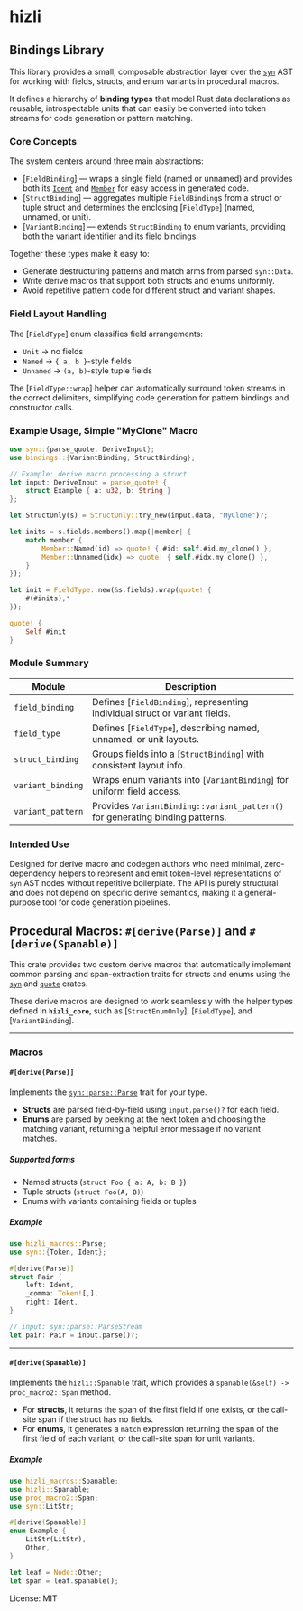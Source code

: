 # hizli

## Bindings Library

This library provides a small, composable abstraction layer over the
[`syn`](https://docs.rs/syn) AST for working with fields, structs, and enum variants
in procedural macros.

It defines a hierarchy of **binding types** that model Rust data declarations
as reusable, introspectable units that can easily be converted into
token streams for code generation or pattern matching.

### Core Concepts

The system centers around three main abstractions:

- [`FieldBinding`] — wraps a single field (named or unnamed) and provides
  both its [`Ident`](https://docs.rs/syn/latest/syn/struct.Ident.html) and [`Member`](https://docs.rs/syn/latest/syn/enum.Member.html) for easy access in generated code.
- [`StructBinding`] — aggregates multiple `FieldBinding`s from a struct or tuple struct
  and determines the enclosing [`FieldType`] (named, unnamed, or unit).
- [`VariantBinding`] — extends `StructBinding` to enum variants,
  providing both the variant identifier and its field bindings.

Together these types make it easy to:

- Generate destructuring patterns and match arms from parsed `syn::Data`.
- Write derive macros that support both structs and enums uniformly.
- Avoid repetitive pattern code for different struct and variant shapes.

### Field Layout Handling

The [`FieldType`] enum classifies field arrangements:

- `Unit` → no fields
- `Named` → `{ a, b }`-style fields
- `Unnamed` → `(a, b)`-style tuple fields

The [`FieldType::wrap`] helper can automatically surround token streams
in the correct delimiters, simplifying code generation for pattern bindings
and constructor calls.

### Example Usage, Simple "MyClone" Macro

```rust
use syn::{parse_quote, DeriveInput};
use bindings::{VariantBinding, StructBinding};

// Example: derive macro processing a struct
let input: DeriveInput = parse_quote! {
    struct Example { a: u32, b: String }
};

let StructOnly(s) = StructOnly::try_new(input.data, "MyClone")?;

let inits = s.fields.members().map(|member| {
    match member {
        Member::Named(id) => quote! { #id: self.#id.my_clone() },
        Member::Unnamed(idx) => quote! { self.#idx.my_clone() },
    }
});

let init = FieldType::new(&s.fields).wrap(quote! {
    #(#inits),*
});

quote! {
    Self #init
}

```

### Module Summary

| Module | Description |
|---------|-------------|
| `field_binding` | Defines [`FieldBinding`], representing individual struct or variant fields. |
| `field_type` | Defines [`FieldType`], describing named, unnamed, or unit layouts. |
| `struct_binding` | Groups fields into a [`StructBinding`] with consistent layout info. |
| `variant_binding` | Wraps enum variants into [`VariantBinding`] for uniform field access. |
| `variant_pattern` | Provides `VariantBinding::variant_pattern()` for generating binding patterns. |

### Intended Use

Designed for derive macro and codegen authors who need minimal, zero-dependency
helpers to represent and emit token-level representations of `syn` AST nodes
without repetitive boilerplate. The API is purely structural and does not depend
on specific derive semantics, making it a general-purpose tool for code generation
pipelines.

## Procedural Macros: `#[derive(Parse)]` and `#[derive(Spanable)]`

This crate provides two custom derive macros that automatically implement
common parsing and span-extraction traits for structs and enums using
the [`syn`](https://docs.rs/syn) and [`quote`](https://docs.rs/quote) crates.

These derive macros are designed to work seamlessly with the helper types
defined in **`hizli_core`**, such as [`StructEnumOnly`], [`FieldType`],
and [`VariantBinding`].

---

### Macros

#### `#[derive(Parse)]`

Implements the [`syn::parse::Parse`](https://docs.rs/syn/latest/syn/parse/trait.Parse.html) trait for your type.

- **Structs** are parsed field-by-field using `input.parse()?` for each field.
- **Enums** are parsed by peeking at the next token and choosing the matching
  variant, returning a helpful error message if no variant matches.

##### Supported forms
- Named structs (`struct Foo { a: A, b: B }`)
- Tuple structs (`struct Foo(A, B)`)
- Enums with variants containing fields or tuples

##### Example
```rust
use hizli_macros::Parse;
use syn::{Token, Ident};

#[derive(Parse)]
struct Pair {
    left: Ident,
    _comma: Token![,],
    right: Ident,
}

// input: syn::parse::ParseStream
let pair: Pair = input.parse()?;
```

---

#### `#[derive(Spanable)]`

Implements the `hizli::Spanable` trait, which provides a `spanable(&self) -> proc_macro2::Span` method.

- For **structs**, it returns the span of the first field if one exists,
  or the call-site span if the struct has no fields.
- For **enums**, it generates a `match` expression returning the span of
  the first field of each variant, or the call-site span for unit variants.

##### Example
```rust
use hizli_macros::Spanable;
use hizli::Spanable;
use proc_macro2::Span;
use syn::LitStr;

#[derive(Spanable)]
enum Example {
    LitStr(LitStr),
    Other,
}

let leaf = Node::Other;
let span = leaf.spanable();
```

License: MIT
